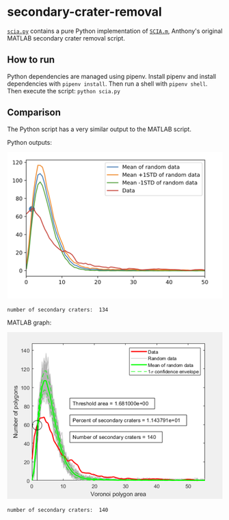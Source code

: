 # secondary-crater-removal

[`scia.py`](scia.py) contains a pure Python implementation of [`SCIA.m`](scia.m), Anthony's original MATLAB secondary crater removal script.

## How to run

Python dependencies are managed using pipenv. Install pipenv and install dependencies with `pipenv install`. Then run a shell with `pipenv shell`. Then execute the script: `python scia.py`

## Comparison

The Python script has a very similar output to the MATLAB script.

Python outputs:

![Python results graph](docs/images/scia_python.png)

```
number of secondary craters:  134
```

MATLAB graph:

![MATLAB results graph](docs/images/scia_matlab.png)

```
number of secondary craters:  140
```
